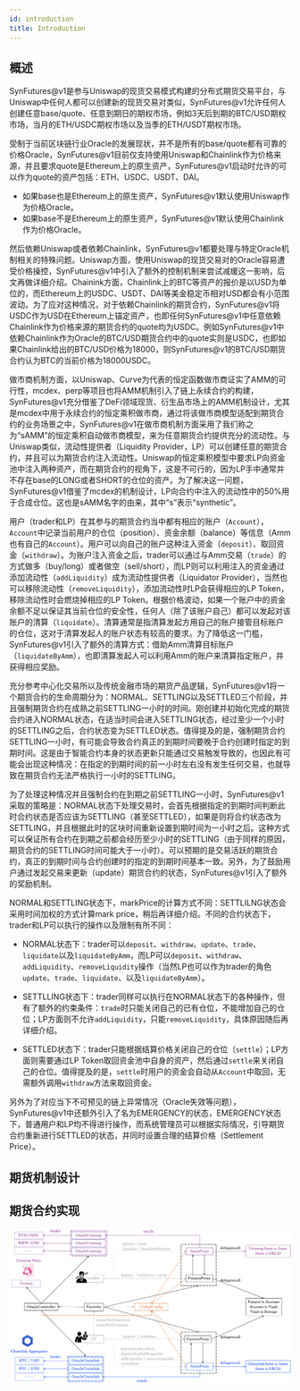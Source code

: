```yaml
---
id: introduction
title: Introduction
---
```

## 概述

SynFutures@v1是参与Uniswap的现货交易模式构建的分布式期货交易平台，与Uniswap中任何人都可以创建新的现货交易对类似，SynFutures@v1允许任何人创建任意base/quote、任意到期日的期权市场，例如3天后到期的BTC/USD期权市场，当月的ETH/USDC期权市场以及当季的ETH/USDT期权市场。

受制于当前区块链行业Oracle的发展现状，并不是所有的base/quote都有可靠的价格Oracle，SynFutures@v1目前仅支持使用Uniswap和Chainlink作为价格来源，并且要求quote是Ethereum上的原生资产，SynFutures@v1启动时允许的可以作为quote的资产包括：ETH、USDC、USDT、DAI。

- 如果base也是Ethereum上的原生资产，SynFutures@v1默认使用Uniswap作为价格Oracle。
- 如果base不是Ethereum上的原生资产，SynFutures@v1默认使用Chainlink作为价格Oracle。

然后依赖Uniswap或者依赖Chainlink，SynFutures@v1都要处理与特定Oracle机制相关的特殊问题。Uniswap方面，使用Uniswap的现货交易对的Oracle容易遭受价格操控，SynFutures@v1中引入了额外的控制机制来尝试减缓这一影响，后文再做详细介绍。Chainink方面，Chainlink上的BTC等资产的报价是以USD为单位的，而Ethereum上的USDC、USDT、DAI等美金稳定币相对USD都会有小范围波动。为了应对这种情况，对于依赖Chainlink的期货合约，SynFutures@v1将USDC作为USD在Ethereum上锚定资产，也即任何SynFutures@v1中任意依赖Chainlink作为价格来源的期货合约的quote均为USDC。例如SynFutures@v1中依赖Chainlink作为Oracle的BTC/USD期货合约中的quote实则是USDC，也即如果Chainlink给出的BTC/USD价格为18000，则SynFutures@v1的BTC/USD期货合约认为BTC的当前价格为18000USDC。

做市商机制方面，以Uniswap、Curve为代表的恒定函数做市商证实了AMM的可行性，mcdex、perp等项目也将AMM机制引入了链上永续合约的构建，SynFutures@v1充分借鉴了DeFi领域现货、衍生品市场上的AMM机制设计，尤其是mcdex中用于永续合约的恒定乘积做市商，通过将该做市商模型适配到期货合约的业务场景之中，SynFutures@v1在做市商机制方面采用了我们称之为“sAMM”的恒定乘积自动做市商模型，来为任意期货合约提供充分的流动性。与Uniswap类似，流动性提供者（Liquidity Provider，LP）可以创建任意的期货合约，并且可以为期货合约注入流动性。Uniswap的恒定乘积模型中要求LP向资金池中注入两种资产，而在期货合约的视角下，这是不可行的，因为LP手中通常并不存在base的LONG或者SHORT的仓位的资产。为了解决这一问题，SynFutures@v1借鉴了mcdex的机制设计，LP向合约中注入的流动性中的50%用于合成仓位。这也是sAMM名字的由来，其中“s”表示“synthetic”。

用户（trader和LP）在其参与的期货合约当中都有相应的账户（`Account`），`Account`中记录当前用户的仓位（position）、资金余额（balance）等信息（Amm也有自己的`Account`）。用户可以向自己的账户这种注入资金（`deposit`）、取回资金（`withdraw`）。为账户注入资金之后，trader可以通过与Amm交易（`trade`）的方式做多（buy/long）或者做空（sell/short），而LP则可以利用注入的资金通过添加流动性（`addLiquidity`）成为流动性提供者（Liquidator Provider），当然也可以移除流动性（`removeLiquidity`），添加流动性时LP会获得相应的LP Token，移除流动性时会燃烧掉相应的LP Token。根据价格波动，如果一个账户中的资金余额不足以保证其当前仓位的安全性，任何人（除了该账户自己）都可以发起对该账户的清算（`liquidate`）。清算通常是指清算发起方用自己的账户接管目标账户的仓位，这对于清算发起人的账户状态有较高的要求。为了降低这一门槛，SynFutures@v1引入了额外的清算方式：借助Amm清算目标账户（`liquidateByAmm`），也即清算发起人可以利用Amm的账户来清算指定账户，并获得相应奖励。

充分参考中心化交易所以及传统金融市场的期货产品逻辑，SynFutures@v1将一个期货合约的生命周期分为：NORMAL、SETTLING以及SETTLED三个阶段，并且强制期货合约在成熟之前SETTLING一小时的时间。刚创建并初始化完成的期货合约进入NORMAL状态，在适当时间会进入SETTLING状态，经过至少一个小时的SETTLING之后，合约状态变为SETTLED状态。值得提及的是，强制期货合约SETTLING一小时，有可能会导致合约真正的到期时间要晚于合约创建时指定的到期时间。这是由于智能合约本身的状态更新只能通过交易触发导致的，也因此有可能会出现这种情况：在指定的到期时间的前一小时左右没有发生任何交易，也就导致在期货合约无法严格执行一小时的SETTLING。

为了处理这种情况并且强制合约在到期之前SETTLING一小时，SynFutures@v1采取的策略是：NORMAL状态下处理交易时，会首先根据指定的到期时间判断此时合约状态是否应该为SETTLING（甚至SETTLED），如果是则将合约状态改为SETTLING，并且根据此时的区块时间重新设置到期时间为一小时之后。这种方式可以保证所有合约在到期之前都会经历至少小时的SETTLING（由于同样的原因，期货合约的SETTLING时间可能大于一小时）。可以预期的是交易活跃的期货合约，真正的到期时间与合约创建时的指定的到期时间基本一致。另外，为了鼓励用户通过发起交易来更新（update）期货合约的状态，SynFutures@v1引入了额外的奖励机制。

NORMAL和SETTLING状态下，markPrice的计算方式不同：SETTLILNG状态会采用时间加权的方式计算mark price，稍后再详细介绍。不同的合约状态下，trader和LP可以执行的操作以及限制有所不同：

- NORMAL状态下：trader可以`deposit`、`withdraw`、`update`、`trade`、`liquidate`以及`liquidateByAmm`，而LP可以`deposit`、`withdraw`、`addLiquidity`、`removeLiquidity`操作（当然LP也可以作为trader的角色`update`、`trade`、`liquidate`、以及`liquidateByAmm`）。

- SETTLLING状态下：trader同样可以执行在NORMAL状态下的各种操作，但有了额外的约束条件：`trade`时只能关闭自己的已有仓位，不能增加自己的仓位；LP方面则不允许`addLiquidity`，只能`removeLiquidity`，具体原因随后再详细介绍。
- SETTLED状态下：trader只能根据结算价格关闭自己的仓位（`settle`）；LP方面则需要通过LP Token取回资金池中自身的资产，然后通过`settle`来关闭自己的仓位。值得提及的是，`settle`时用户的资金会自动从`Account`中取回，无需额外调用`withdraw`方法来取回资金。

另外为了对应当下不可预见的链上异常情况（Oracle失效等问题），SynFutures@v1中还额外引入了名为EMERGENCY的状态，EMERGENCY状态下，普通用户和LP均不得进行操作，而系统管理员可以根据实际情况，引导期货合约重新进行SETTLED的状态，并同时设置合理的结算价格（Settlement Price）。

## 期货机制设计



## 期货合约实现





![img](../static/img/synfutures-v1-architecture.png)



